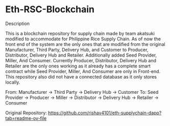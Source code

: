 # Eth-RSC-Blockchain
Description

This is a blockchain repository for supply chain made by team akatsuki modified to accommodate for Philippine Rice Supply Chain. As of now the front end of the system are the only ones that are modified from the original Manufacturer, Third Party, Delivery Hub, and Customer to Producer, Distributor, Delivery Hub and Retailer. Additionally added Seed Provider, Miller, And Consumer. Currently Producer, Distributor, Delivery Hub and Retailer are the only ones working as it already has a complete smart contract while Seed Provider, Miller, And Consumer are only in Front-end. This repository also did not have a connected database as it only stores locally.

From:
Manufacturer → Third Party → Delivery Hub → Customer
To:
Seed Provider → Producer → Miller → Distributor → Delivery Hub → Retailer → Consumer

Original Repository: https://github.com/rishav4101/eth-supplychain-dapp?tab=readme-ov-file
